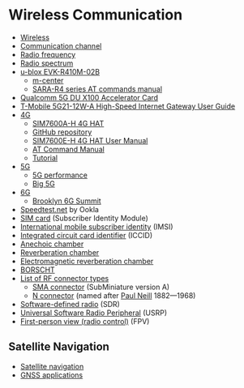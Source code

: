 # Wireless Communication
* [Wireless](https://en.wikipedia.org/wiki/Wireless)
* [Communication channel](https://en.wikipedia.org/wiki/Communication_channel)
* [Radio frequency](https://en.wikipedia.org/wiki/Radio_frequency)
* [Radio spectrum](https://en.wikipedia.org/wiki/Radio_spectrum)
* [u-blox EVK-R410M-02B](https://www.u-blox.com/en/product/evk-r4)
  * [m-center](https://www.u-blox.com/en/product/m-center)
  * [SARA-R4 series AT commands manual](https://content.u-blox.com/sites/default/files/SARA-R4_ATCommands_UBX-17003787.pdf)
* [Qualcomm 5G DU X100 Accelerator Card](https://www.qualcomm.com/news/releases/2021/06/qualcomm-introduces-new-5g-distributed-unit-accelerator-card-drive-global)
* [T-Mobile 5G21-12W-A High-Speed Internet Gateway User Guide](https://www.t-mobile.com/support/public-files/attachments/T-Mobile%20High-Speed%20Internet%20Gateway%20End%20User%20Guide.pdf)
* [4G](https://en.wikipedia.org/wiki/4G)
  * [SIM7600A-H 4G HAT](https://www.waveshare.com/sim7600a-h-4g-hat.htm)
  * [GitHub repository](https://github.com/Makerfabs/4G-LTE-Hat-For-Raspberry-Pi)
  * [SIM7600E-H 4G HAT User Manual](https://www.waveshare.com/w/upload/6/6d/SIM7600E-H-4G-HAT-Manual-EN.pdf)
  * [AT Command Manual](https://www.waveshare.com/wiki/File:SIM7500_SIM7600_Series_AT_Command_Manual_V1.12.pdf)
  * [Tutorial](https://tlfong01.blog/2020/03/22/sim7600-at-command-tutorial/)
* [5G](https://en.wikipedia.org/wiki/5G)
  * [5G performance](https://www.t-mobile.com/news/network/t-mobile-dominates-in-new-5g-studies-and-advances-5g-with-carrier-aggregation)
  * [Big 5G](https://tmt.knect365.com/big-5g-event/)
* [6G](https://en.wikipedia.org/wiki/6G_(network))
  * [Brooklyn 6G Summit](https://b6gs.com/)
* [Speedtest.net](https://en.wikipedia.org/wiki/Speedtest.net) by Ookla
* [SIM card](https://en.wikipedia.org/wiki/SIM_card) (Subscriber Identity Module)
* [International mobile subscriber identity](https://en.wikipedia.org/wiki/International_mobile_subscriber_identity) (IMSI)
* [Integrated circuit card identifier](https://en.wikipedia.org/wiki/SIM_card#ICCID) (ICCID)
* [Anechoic chamber](https://en.wikipedia.org/wiki/Anechoic_chamber)
* [Reverberation chamber](https://en.wikipedia.org/wiki/Reverberation_room)
* [Electromagnetic reverberation chamber](https://en.wikipedia.org/wiki/Electromagnetic_reverberation_chamber)
* [BORSCHT](https://en.wikipedia.org/wiki/BORSCHT)
* [List of RF connector types](https://en.wikipedia.org/wiki/List_of_RF_connector_types)
  * [SMA connector](https://en.wikipedia.org/wiki/SMA_connector) (SubMiniature version A)
  * [N connector](https://en.wikipedia.org/wiki/N_connector) (named after [Paul Neill](https://en.wikipedia.org/wiki/Paul_Neill) 1882&mdash;1968)
* [Software-defined radio](https://en.wikipedia.org/wiki/Software-defined_radio) (SDR)
* [Universal Software Radio Peripheral](https://en.wikipedia.org/wiki/Universal_Software_Radio_Peripheral) (USRP)
* [First-person view (radio control)](https://en.wikipedia.org/wiki/First-person_view_(radio_control)) (FPV)
## Satellite Navigation
* [Satellite navigation](https://en.wikipedia.org/wiki/Satellite_navigation)
* [GNSS applications](https://en.wikipedia.org/wiki/GNSS_applications)
